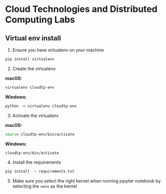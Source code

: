 # Cloud Technologies and Distributed Computing Labs

## Virtual env install

1. Ensure you have virtualenv on your machine

```bash
pip install virtualenv
```

2. Create the virtualenv

**macOS:**

```bash
virtualenv cloudtp-env
```

**Windows:**

```bash
python -m virtualenv cloudtp-env
```

3. Activate the virtualenv

**macOS:**

```bash
source cloudtp-env/bin/activate
```

**Windows:**
```bash
cloudtp-env/bin/activate
```

4. Install the requirements
```bash
pip install -r requirements.txt
```

5. Make sure you select the right kernel when running jupyter notebook by selecting the `venv` as the kernel
